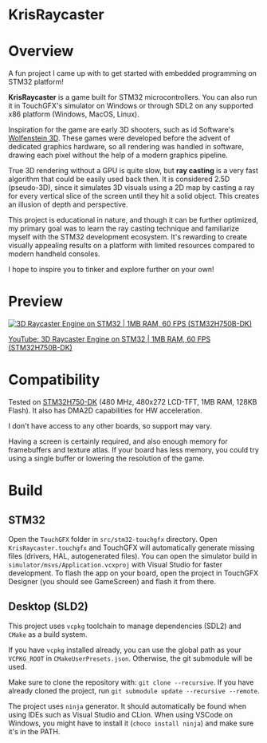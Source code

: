 # KrisRaycaster
# Overview
A fun project I came up with to get started with embedded programming on STM32 platform!

**KrisRaycaster** is a game built for STM32 microcontrollers. You can also run it in TouchGFX's simulator on Windows or through SDL2 on any supported x86 platform (Windows, MacOS, Linux).

Inspiration for the game are early 3D shooters, such as id Software's [Wolfenstein 3D](https://en.wikipedia.org/wiki/Wolfenstein_3D). These games were developed before the advent of dedicated graphics hardware, so all rendering was handled in software, drawing each pixel without the help of a modern graphics pipeline.

True 3D rendering without a GPU is quite slow, but **ray casting** is a very fast algorithm that could be easily used back then. It is considered 2.5D (pseudo-3D), since it simulates 3D visuals using a 2D map by casting a ray for every vertical slice of the screen until they hit a solid object. This creates an illusion of depth and perspective.

This project is educational in nature, and though it can be further optimized, my primary goal was to learn the ray casting technique and familiarize myself with the STM32 development ecosystem. It's rewarding to create visually appealing results on a platform with limited resources compared to modern handheld consoles.

I hope to inspire you to tinker and explore further on your own!

# Preview
[![3D Raycaster Engine on STM32 | 1MB RAM, 60 FPS (STM32H750B-DK)](https://img.youtube.com/vi/vQCsKNYGYew/0.jpg)](https://www.youtube.com/watch?v=vQCsKNYGYew)

[YouTube: 3D Raycaster Engine on STM32 | 1MB RAM, 60 FPS (STM32H750B-DK)](https://www.youtube.com/watch?v=vQCsKNYGYew)

# Compatibility
Tested on [STM32H750-DK](https://www.st.com/en/evaluation-tools/stm32h750b-dk.html) (480 MHz, 480x272 LCD-TFT, 1MB RAM, 128KB Flash). It also has DMA2D capabilities for HW acceleration.

I don't have access to any other boards, so support may vary. 

Having a screen is certainly required, and also enough memory for framebuffers and texture atlas. If your board has less memory, you could try using a single buffer or lowering the resolution of the game.

# Build
## STM32
Open the `TouchGFX` folder in `src/stm32-touchgfx` directory. Open `KrisRaycaster.touchgfx` and TouchGFX will automatically generate missing files (drivers, HAL, autogenerated files).
You can open the simulator build in `simulator/msvs/Application.vcxproj` with Visual Studio for faster development.
To flash the app on your board, open the project in TouchGFX Designer (you should see GameScreen) and flash it from there.

## Desktop (SLD2)
This project uses `vcpkg` toolchain to manage dependencies (SDL2) and `CMake` as a build system.

If you have `vcpkg` installed already, you can use the global path as your `VCPKG_ROOT` in `CMakeUserPresets.json`. Otherwise, the git submodule will be used.

Make sure to clone the repository with: `git clone --recursive`. If you have already cloned the project, run `git submodule update --recursive --remote`.

The project uses `ninja` generator. It should automatically be found when using IDEs such as Visual Studio and CLion. When using VSCode on Windows, you might have to install it (`choco install ninja`) and make sure it's in the PATH.
